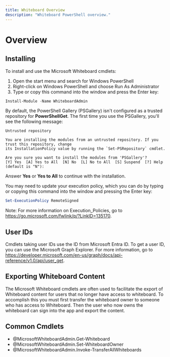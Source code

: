 ```yaml
---
title: Whiteboard Overview
description: "Whiteboard PowerShell overview."
---
```


# Overview

## Installing

To install and use the Microsoft Whiteboard cmdlets:

1. Open the start menu and search for Windows PowerShell
2. Right-click on Windows PowerShell and choose Run As Administrator
3. Type or copy this command into the window and press the Enter key:

```powershell
Install-Module -Name WhiteboardAdmin
```

By default, the PowerShell Gallery (PSGallery) isn't configured as a trusted repository for **PowerShellGet**. The first time you use the PSGallery, you'll see the following message:

```console
Untrusted repository

You are installing the modules from an untrusted repository. If you trust this repository, change
its InstallationPolicy value by running the `Set-PSRepository` cmdlet.

Are you sure you want to install the modules from 'PSGallery'?
[Y] Yes  [A] Yes to All  [N] No  [L] No to All  [S] Suspend  [?] Help (default is "N"):
```

Answer **Yes** or **Yes to All** to continue with the installation.

You may need to update your execution policy, which you can do by typing or copying this command into the window and pressing the Enter key:

```powershell
Set-ExecutionPolicy RemoteSigned
```

Note: For more information on Execution_Policies, go to <https://go.microsoft.com/fwlink/p/?LinkID=135170>.

## User IDs

Cmdlets taking user IDs use the ID from Microsoft Entra ID. To get a user ID, you can use the Microsoft Graph Explorer. For more information, go to <https://developer.microsoft.com/en-us/graph/docs/api-reference/v1.0/api/user_get>.

## Exporting Whiteboard Content

The Microsoft Whiteboard cmdlets are often used to facilitate the export of Whiteboard content for users that no longer have access to whiteboard. To accomplish this you must first transfer the whiteboard owner to someone who has access to Whiteboard. Then the user who now owns the whiteboard can sign into the app and export the content.

## Common Cmdlets

* @MicrosoftWhiteboardAdmin.Get-Whiteboard
* @MicrosoftWhiteboardAdmin.Set-WhiteboardOwner
* @MicrosoftWhiteboardAdmin.Invoke-TransferAllWhiteboards
